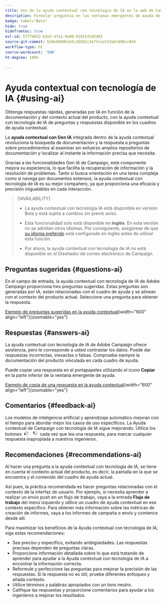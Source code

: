 ```yaml
---
title: Uso de la ayuda contextual con tecnología de IA en la web de Campaign
description: Formular preguntas en las ventanas emergentes de ayuda de la web de Campaign
badge: label="Beta"
hide: true
hidefromtoc: true
exl-id: 577f4652-b3e5-4fa1-9a98-91815fe92d83
source-git-commit: b2de0d0061e5c2b582c3e73ccaf2dab1490cc854
workflow-type: ht
source-wordcount: '508'
ht-degree: 100%

---
```


# Ayuda contextual con tecnología de IA {#using-ai}

Obtenga respuestas rápidas, generadas por IA en función de la documentación y del contexto actual del producto, con la ayuda contextual con tecnología de IA de preguntas y respuestas disponible en los cuadros de ayuda contextual.

La **ayuda contextual con Gen IA** integrada dentro de la ayuda contextual revoluciona la búsqueda de documentación y la respuesta a preguntas sobre procedimientos al examinar sin esfuerzo amplios repositorios de documentación y localizar al instante la información precisa que necesita.

Gracias a las funcionalidades Gen IA de Campaign, este componente mejora su experiencia, lo que facilita la recuperación de información y la resolución de problemas. Tanto si busca orientación en una tarea compleja como si navega por documentos extensos, la ayuda contextual con tecnología de IA es su mejor compañero, ya que proporciona una eficacia y precisión inigualables en cada interacción.

<!--
[Animation showing AI-powered contextual help in action](assets/do-not-localize/CH+AI-BETA.gif)-->

>[!AVAILABILITY]
>
>* La ayuda contextual con tecnología IA está disponible en versión Beta y está sujeta a cambios sin previo aviso.
>
>* Esta funcionalidad solo está disponible en **inglés**. En esta versión no se admiten otros idiomas. Por consiguiente, asegúrese de que [su idioma preferido](connect-to-campaign.md#language-pref) está configurado en inglés antes de utilizar esta función.
>
>* Por ahora, la ayuda contextual con tecnología de IA no está disponible en el Diseñador de correo electrónico de Campaign.

<!--
## Consent {#consent-ai}

Campaign knowledge assistant embedded in the contextual help boxes uses AI. Your use of this capability constitutes consent that the information you provide in your session will be collected, used, disclosed, and retained by Adobe in accordance with the terms of Adobe's Customer Feedback Program. Please do not provide any personal information about yourself or other parties (including your name or contact information) in the knowledge assistant.

## Privacy {#privacy-ai}

Your data is encrypted and private following our standard data protection practices. Learn more about [Adobe Privacy Policies](https://www.adobe.com/privacy/policy.html){target="_blank"}.

The knowledge assistant AI capability does not use your data to train our models. We do not allow any partners or third parties to use your data for training their models or any other purpose.

For information specific to Adobe AI policies in Experience Cloud apps and solutions, refer to [this page](https://business.adobe.com/products/sensei/adobe-sensei.html){target="_blank"}.
-->

## Preguntas sugeridas {#questions-ai}

En el campo de entrada, la ayuda contextual con tecnología de IA de Adobe Campaign proporciona tres preguntas sugeridas. Estas preguntas son generadas por IA, están relacionadas con el cuadro de ayuda y se alinean con el contexto del producto actual. Seleccione una pregunta para obtener la respuesta.

[Ejemplo de preguntas sugeridas en la ayuda contextual](assets/do-not-localize/suggested-questions.png){width="600" align="left"}{zoomable="yes"}

## Respuestas {#answers-ai}

La ayuda contextual con tecnología de IA de Adobe Campaign ofrece asistencia, pero le corresponde a usted contrastar los datos. Puede dar respuestas incorrectas, inexactas o falsas. Compruebe siempre la documentación del producto vinculada en cada cuadro de ayuda.

Puede copiar una respuesta en el portapapeles utilizando el icono **Copiar** en la parte inferior de la ventana emergente de ayuda.

[Ejemplo de copia de una respuesta en la ayuda contextual](assets/do-not-localize/copy-answer.png){width="600" align="left"}{zoomable="yes"}

## Comentarios {#feedback-ai}

Los modelos de inteligencia artificial y aprendizaje automático mejoran con el tiempo para abordar mejor los casos de uso específicos. La Ayuda contextual de Campaign con tecnología de IA sigue mejorando. Utilice los botones <img src="assets/do-not-localize/thumb.png" width="10%"/> cada vez que lea una respuesta, para marcar cualquier respuesta inapropiada a nuestros ingenieros.

## Recomendaciones {#recommendations-ai}

Al hacer una pregunta a la ayuda contextual con tecnología de IA, se tiene en cuenta el contexto actual del producto, es decir, la pantalla en la que se encuentra y el contenido del cuadro de ayuda actual.

Así pues, la práctica recomendada es hacer preguntas relacionadas con el contexto de la interfaz de usuario. Por ejemplo, si necesita aprender a realizar un envío push en un flujo de trabajo, vaya a la entrada **Flujo de trabajo** del menú izquierdo y utilice un cuadro de ayuda contextual en ese contexto específico. Para obtener más información sobre las métricas de creación de informes, vaya a los informes de campaña o envío y comience desde allí.

Para maximizar los beneficios de la Ayuda contextual con tecnología de IA, siga estas recomendaciones:

* Sea preciso y específico, evitando ambigüedades. Las respuestas precisas dependen de preguntas claras.
* Proporcione información detallada sobre lo que está tratando de aprender para ayudar a la Ayuda contextual con tecnología de IA a encontrar la información correcta.
* Reformule y perfeccione las preguntas para mejorar la precisión de las respuestas. Si la respuesta no es útil, pruebe diferentes enfoques y añada contexto.
* Utilice términos y palabras apropiados con un tono neutro.
* Califique las respuestas y proporcione comentarios para ayudar a los ingenieros a mejorar los resultados.